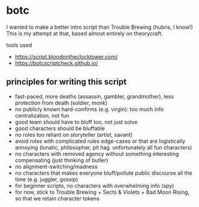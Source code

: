 # botc

I wanted to make a better intro script than Trouble Brewing (hubris, I know!)  This is my attempt at that, based almost entirely on theorycraft.  

tools used
- https://script.bloodontheclocktower.com/
- https://botcscriptcheck.github.io/

## principles for writing this script

- fast-paced, more deaths (assassin, gambler, grandmother), less protection from death (soldier, monk)
- no publicly known hard-confirms (e.g. virgin):  too much info centralization, not fun
- good team should have to bluff too, not just solve
- good characters should be bluffable
- no roles too reliant on storyteller (artist, savant)
- avoid roles with complicated rules edge-cases or that are logistically annoying (lunatic, philosopher, pit hag.  unfortunately all fun characters)
- no characters with removed agency without something interesting compensating (just thinking of butler)
- no alignment-switching/madness
- no characters that makes everyone bluff/pollute public discourse all the time (e.g. juggler, gossip)
- for beginner scripts, no characters with overwhelming info (spy)
- for now, stick to Trouble Brewing + Sects & Violets + Bad Moon Rising, so that we retain character tokens
